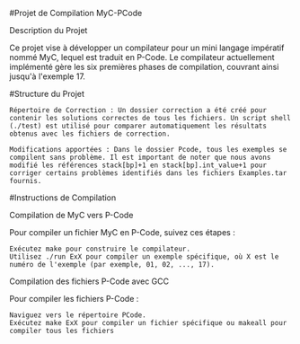 #Projet de Compilation MyC-PCode

Description du Projet

Ce projet vise à développer un compilateur pour un mini langage impératif nommé MyC, lequel est traduit en P-Code. Le compilateur actuellement implémenté gère les six premières phases de compilation, couvrant ainsi jusqu'à l'exemple 17.

#Structure du Projet

    Répertoire de Correction : Un dossier correction a été créé pour contenir les solutions correctes de tous les fichiers. Un script shell (./test) est utilisé pour comparer automatiquement les résultats obtenus avec les fichiers de correction.

    Modifications apportées : Dans le dossier Pcode, tous les exemples se compilent sans problème. Il est important de noter que nous avons modifié les références stack[bp]+1 en stack[bp].int_value+1 pour corriger certains problèmes identifiés dans les fichiers Examples.tar fournis.

#Instructions de Compilation

Compilation de MyC vers P-Code

Pour compiler un fichier MyC en P-Code, suivez ces étapes :

    Exécutez make pour construire le compilateur.
    Utilisez ./run ExX pour compiler un exemple spécifique, où X est le numéro de l'exemple (par exemple, 01, 02, ..., 17).

Compilation des fichiers P-Code avec GCC

Pour compiler les fichiers P-Code :

    Naviguez vers le répertoire PCode.
    Exécutez make ExX pour compiler un fichier spécifique ou makeall pour compiler tous les fichiers
